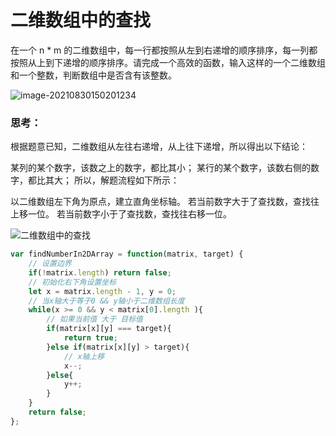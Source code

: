 # 二维数组中的查找



在一个 n * m 的二维数组中，每一行都按照从左到右递增的顺序排序，每一列都按照从上到下递增的顺序排序。请完成一个高效的函数，输入这样的一个二维数组和一个整数，判断数组中是否含有该整数。

![image-20210830150201234](https://pic1.zhimg.com/v2-457c5abd7b42932c9cdf4578312ce6e0_b.png)



### 思考：

根据题意已知，二维数组从左往右递增，从上往下递增，所以得出以下结论：

某列的某个数字，该数之上的数字，都比其小；
某行的某个数字，该数右侧的数字，都比其大；
所以，解题流程如下所示：

以二维数组左下角为原点，建立直角坐标轴。
若当前数字大于了查找数，查找往上移一位。
若当前数字小于了查找数，查找往右移一位。

![二维数组中的查找](https://pic2.zhimg.com/v2-050d66d5489e45fbaac5f9bd155925d9_b.gif)



```javascript
var findNumberIn2DArray = function(matrix, target) {
    // 设置边界
    if(!matrix.length) return false;
    // 初始化右下角设置坐标
    let x = matrix.length - 1, y = 0;
    // 当x轴大于等于0 && y轴小于二维数组长度
    while(x >= 0 && y < matrix[0].length ){
        // 如果当前值 大于 目标值
        if(matrix[x][y] === target){
            return true;
        }else if(matrix[x][y] > target){
            // x轴上移 
            x--;
        }else{
            y++;
        }
    }
    return false;
};
```

